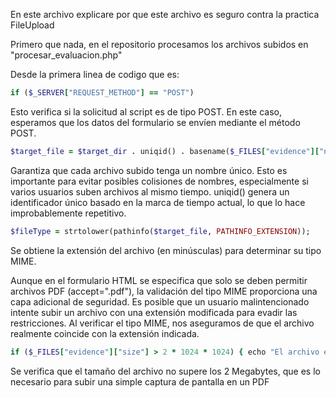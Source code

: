 En este archivo explicare por que este archivo es seguro contra la practica FileUpload

Primero que nada, en el repositorio procesamos los archivos subidos en "procesar_evaluacion.php"

Desde la primera linea de codigo que es:

```ruby
if ($_SERVER["REQUEST_METHOD"] == "POST")
```

Esto verifica si la solicitud al script es de tipo POST. En este caso, esperamos que los datos del formulario se envíen mediante el método POST.

```ruby
$target_file = $target_dir . uniqid() . basename($_FILES["evidence"]["name"]);
```

Garantiza que cada archivo subido tenga un nombre único. Esto es importante para evitar posibles colisiones de nombres, especialmente si varios usuarios suben archivos al mismo tiempo. uniqid() genera un identificador único basado en la marca de tiempo actual, lo que lo hace improbablemente repetitivo.

```ruby
$fileType = strtolower(pathinfo($target_file, PATHINFO_EXTENSION));
```

Se obtiene la extensión del archivo (en minúsculas) para determinar su tipo MIME.

Aunque en el formulario HTML se especifica que solo se deben permitir archivos PDF (accept=".pdf"), la validación del tipo MIME proporciona una capa adicional de seguridad. Es posible que un usuario malintencionado intente subir un archivo con una extensión modificada para evadir las restricciones. Al verificar el tipo MIME, nos aseguramos de que el archivo realmente coincide con la extensión indicada.

```ruby
if ($_FILES["evidence"]["size"] > 2 * 1024 * 1024) { echo "El archivo es demasiado grande. Tamaño máximo permitido: 2MB."; } else { ... }
```

 Se verifica que el tamaño del archivo no supere los 2 Megabytes, que es lo necesario para subir una simple captura de pantalla en un PDF
